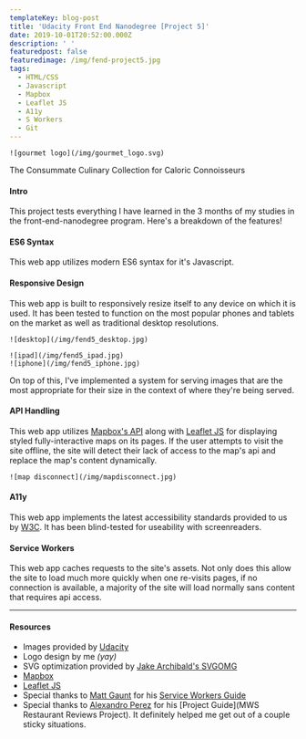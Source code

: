 ```yaml
---
templateKey: blog-post
title: 'Udacity Front End Nanodegree [Project 5]'
date: 2019-10-01T20:52:00.000Z
description: ' '
featuredpost: false
featuredimage: /img/fend-project5.jpg
tags:
  - HTML/CSS
  - Javascript
  - Mapbox
  - Leaflet JS
  - A11y
  - S Workers
  - Git
---
```

```grid|3
![gourmet logo](/img/gourmet_logo.svg)
```
The Consummate Culinary Collection for Caloric Connoisseurs

#### Intro
This project tests everything I have learned in the 3 months of my studies in the front-end-nanodegree program. Here's a breakdown of the features!

#### ES6 Syntax
This web app utilizes modern ES6 syntax for it's Javascript.

#### Responsive Design
This web app is built to responsively resize itself to any device on which it is used. It has been tested to function on the most popular phones and tablets on the market as well as traditional desktop resolutions.

```grid|1
![desktop](/img/fend5_desktop.jpg)
```
```grid|2
![ipad](/img/fend5_ipad.jpg)
![iphone](/img/fend5_iphone.jpg)
```

On top of this, I've implemented a system for serving images that are the most appropriate for their size in the context of where they're being served.

#### API Handling
This web app utilizes [Mapbox's API](https://docs.mapbox.com/api/) along with [Leaflet JS](https://leafletjs.com/) for displaying styled fully-interactive maps on its pages.
If the user attempts to visit the site offline, the site will detect their lack of access to the map's api and replace the map's content dynamically.

```grid|2
![map disconnect](/img/mapdisconnect.jpg)
```

#### A11y
This web app implements the latest accessibility standards provided to us by [W3C](https://www.w3.org/standards/webdesign/accessibility). It has been blind-tested for useability with screenreaders.

#### Service Workers
This web app caches requests to the site's assets. Not only does this allow the site to load much more quickly when one re-visits pages, if no connection is available, a majority of the site will load normally sans content that requires api access.

---

#### Resources

* Images provided by [Udacity](http://www.Udacity.com)
* Logo design by me _(yay)_
* SVG optimization provided by [Jake Archibald's SVGOMG](https://jakearchibald.github.io/svgomg/)
* [Mapbox](https://mapbox.com/)
* [Leaflet JS](https://leafletjs.com/)
* Special thanks to [Matt Gaunt](https://www.gauntface.com/blog/) for his [Service Workers Guide](https://developers.google.com/web/fundamentals/primers/service-workers/)
* Special thanks to [Alexandro Perez](https://github.com/AlexandroPerez) for his [Project Guide](MWS Restaurant Reviews Project). It definitely helped me get out of a couple sticky situations.
